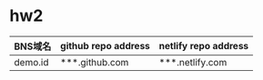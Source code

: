 # hw2

| BNS域名 | github repo address| netlify repo address|
|---|---|---|
| demo.id | ***.github.com | ***.netlify.com |
